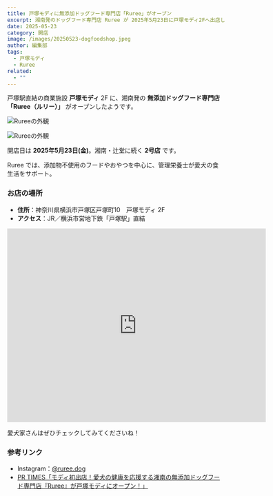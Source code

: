 ```yaml
---
title: 戸塚モディに無添加ドッグフード専門店「Ruree」がオープン
excerpt: 湘南発のドッグフード専門店 Ruree が 2025年5月23日に戸塚モディ2Fへ出店したみたい
date: 2025-05-23
category: 開店
image: /images/20250523-dogfoodshop.jpeg
author: 編集部
tags:
  - 戸塚モディ
  - Ruree
related:
  - ""
---
```


戸塚駅直結の商業施設 **戸塚モディ** 2F に、湘南発の **無添加ドッグフード専門店「Ruree（ルリー）」** がオープンしたようです。

<img src="/images/20250523-dogfoodshop.jpeg"
     alt="Rureeの外観"
     class="mx-auto w-full md:w-2/3 rounded-lg shadow-md mb-8" />

<Img src="/images/20250523-dogfoodshop2.jpeg"
     alt="Rureeの外観"
     class="mx-auto w-full md:w-2/3 rounded-lg shadow-md mb-8" />

開店日は **2025年5月23日(金)**。湘南・辻堂に続く **2号店** です。

Ruree では、添加物不使用のフードやおやつを中心に、管理栄養士が愛犬の食生活をサポート。

### お店の場所

- **住所**：神奈川県横浜市戸塚区戸塚町10　戸塚モディ 2F
- **アクセス**：JR／横浜市営地下鉄「戸塚駅」直結

<iframe src="https://www.google.com/maps/embed?pb=!1m18!1m12!1m3!1d3252.1571652339476!2d139.5298125881584!3d35.40135470223331!2m3!1f0!2f0!3f0!3m2!1i1024!2i768!4f13.1!3m3!1m2!1s0x60185b0064659697%3A0xc99d77d42cc351e9!2zUnVyZWUg5oi45aGa44Oi44OH44Kj5bqX!5e0!3m2!1sja!2sjp!4v1748767886629!5m2!1sja!2sjp" width="600" height="450" style="border:0;" allowfullscreen="" loading="lazy" referrerpolicy="no-referrer-when-downgrade"></iframe>

愛犬家さんはぜひチェックしてみてくださいね！

### 参考リンク

- Instagram：[@ruree.dog](https://www.instagram.com/ruree.dog)
- [PR TIMES「モディ初出店！愛犬の健康を応援する湘南の無添加ドッグフード専門店『Ruree』が戸塚モディにオープン！」](https://prtimes.jp/main/html/rd/p/000003765.000003860.html)

